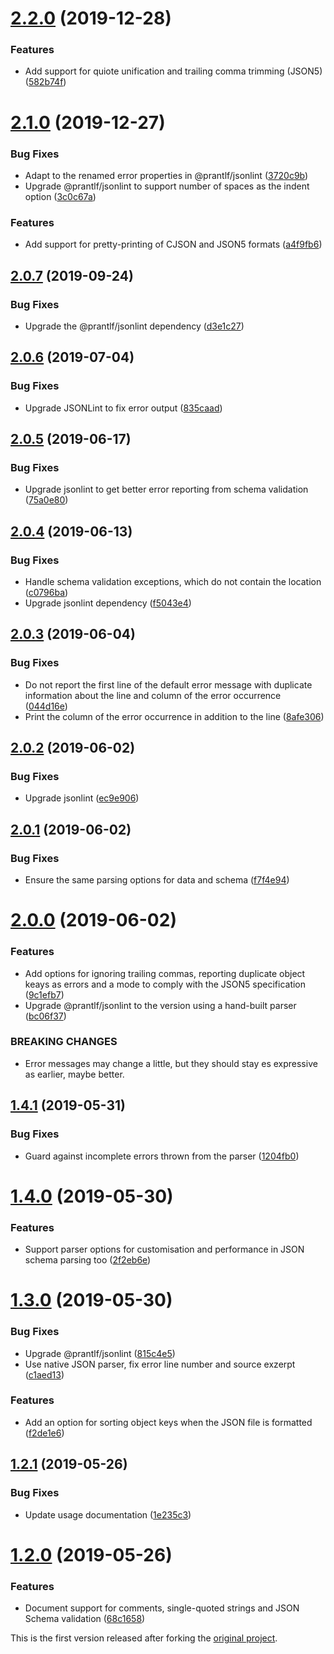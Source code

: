 # [2.2.0](https://github.com/prantlf/grunt-jsonlint/compare/v2.1.0...v2.2.0) (2019-12-28)

### Features

* Add support for quiote unification and trailing comma trimming (JSON5) ([582b74f](https://github.com/prantlf/grunt-jsonlint/commit/582b74fc817f64b9801cf1ad99b6170194f21850))

# [2.1.0](https://github.com/prantlf/grunt-jsonlint/compare/v2.0.7...v2.1.0) (2019-12-27)

### Bug Fixes

* Adapt to the renamed error properties in @prantlf/jsonlint ([3720c9b](https://github.com/prantlf/grunt-jsonlint/commit/3720c9b05323e6aa6e1534f3361c9b50afb7f29f))
* Upgrade @prantlf/jsonlint to support number of spaces as the indent option ([3c0c67a](https://github.com/prantlf/grunt-jsonlint/commit/3c0c67aa39bd4965e3bb9691da40787131935dea))

### Features

* Add support for pretty-printing of CJSON and JSON5 formats ([a4f9fb6](https://github.com/prantlf/grunt-jsonlint/commit/a4f9fb6ebc95b55caa7060ad867e2e7f66781b21))

## [2.0.7](https://github.com/prantlf/grunt-jsonlint/compare/v2.0.6...v2.0.7) (2019-09-24)

### Bug Fixes

* Upgrade the @prantlf/jsonlint dependency ([d3e1c27](https://github.com/prantlf/grunt-jsonlint/commit/d3e1c27245a82a1cdb1db408de7537344e3f5e84))

## [2.0.6](https://github.com/prantlf/grunt-jsonlint/compare/v2.0.5...v2.0.6) (2019-07-04)

### Bug Fixes

* Upgrade JSONLint to fix error output ([835caad](https://github.com/prantlf/grunt-jsonlint/commit/835caadbaec643fed78ea6afa63c5c72585e5a11))

## [2.0.5](https://github.com/prantlf/grunt-jsonlint/compare/v2.0.4...v2.0.5) (2019-06-17)

### Bug Fixes

* Upgrade jsonlint to get better error reporting from schema validation ([75a0e80](https://github.com/prantlf/grunt-jsonlint/commit/75a0e80c6266b752ffe4cd2cf1ccedd25f1180e2))

## [2.0.4](https://github.com/prantlf/grunt-jsonlint/compare/v2.0.3...v2.0.4) (2019-06-13)

### Bug Fixes

* Handle schema validation exceptions, which do not contain the location ([c0796ba](https://github.com/prantlf/grunt-jsonlint/commit/c0796bacf1f3e36382b6b6009d852ce399528c23))
* Upgrade jsonlint dependency ([f5043e4](https://github.com/prantlf/grunt-jsonlint/commit/f5043e49e58353afd837c3a7a2db1aa074798d3d))

## [2.0.3](https://github.com/prantlf/grunt-jsonlint/compare/v2.0.2...v2.0.3) (2019-06-04)

### Bug Fixes

* Do not report the first line of the default error message with duplicate information about the line and column of the error occurrence ([044d16e](https://github.com/prantlf/grunt-jsonlint/commit/044d16ed2157171ad0d10fc1997b34d8e727a678))
* Print the column of the error occurrence in addition to the line ([8afe306](https://github.com/prantlf/grunt-jsonlint/commit/8afe3068711ee02241d58c2ba58880eebd85814c))

## [2.0.2](https://github.com/prantlf/grunt-jsonlint/compare/v2.0.1...v2.0.2) (2019-06-02)

### Bug Fixes

* Upgrade jsonlint ([ec9e906](https://github.com/prantlf/grunt-jsonlint/commit/ec9e9060d20d14d427367c283f869fbf7a251a0e))

## [2.0.1](https://github.com/prantlf/grunt-jsonlint/compare/v2.0.0...v2.0.1) (2019-06-02)

### Bug Fixes

* Ensure the same parsing options for data and schema ([f7f4e94](https://github.com/prantlf/grunt-jsonlint/commit/f7f4e949893f70e4e862a02204a72b120836faf6))

# [2.0.0](https://github.com/prantlf/grunt-jsonlint/compare/v1.4.1...v2.0.0) (2019-06-02)

### Features

* Add options for ignoring trailing commas, reporting duplicate object keays as errors and a mode to comply with the JSON5 specification ([9c1efb7](https://github.com/prantlf/grunt-jsonlint/commit/9c1efb7bfaa2b15684890c9cd8d273b8ae255de0))
* Upgrade @prantlf/jsonlint to the version using a hand-built parser ([bc06f37](https://github.com/prantlf/grunt-jsonlint/commit/bc06f372f26302edda87a0343ef8accf9664895f))

### BREAKING CHANGES

* Error messages may change a little, but they should stay es expressive as earlier, maybe better.

## [1.4.1](https://github.com/prantlf/grunt-jsonlint/compare/v1.4.0...v1.4.1) (2019-05-31)

### Bug Fixes

* Guard against incomplete errors thrown from the parser ([1204fb0](https://github.com/prantlf/grunt-jsonlint/commit/1204fb0265c53d6c2a7f98ffbce71f9b82c2949e))

# [1.4.0](https://github.com/prantlf/grunt-jsonlint/compare/v1.3.0...v1.4.0) (2019-05-30)

### Features

* Support parser options for customisation and performance in JSON schema parsing too ([2f2eb6e](https://github.com/prantlf/grunt-jsonlint/commit/2f2eb6eff947fc82f5e7d217eaacd304c2fa3046))

# [1.3.0](https://github.com/prantlf/grunt-jsonlint/compare/v1.2.1...v1.3.0) (2019-05-30)

### Bug Fixes

* Upgrade @prantlf/jsonlint ([815c4e5](https://github.com/prantlf/grunt-jsonlint/commit/815c4e52b1b46f70a2f4559942014606f4740645))
* Use native JSON parser, fix error line number and source exzerpt ([c1aed13](https://github.com/prantlf/grunt-jsonlint/commit/c1aed13773b5e3487095313ed1bbc1a59d34e9e0))

### Features

* Add an option for sorting object keys when the JSON file is formatted ([f2de1e6](https://github.com/prantlf/grunt-jsonlint/commit/f2de1e6d5c736df552b1079839463cb12106161e))

## [1.2.1](https://github.com/prantlf/grunt-jsonlint/compare/v1.2.0...v1.2.1) (2019-05-26)

### Bug Fixes

* Update usage documentation ([1e235c3](https://github.com/prantlf/grunt-jsonlint/commit/1e235c36d9078e68909df5db00098aeecda246df))

# [1.2.0](https://github.com/prantlf/grunt-jsonlint/compare/v1.1.0...v1.2.0) (2019-05-26)

### Features

* Document support for comments, single-quoted strings and JSON Schema validation ([68c1658](https://github.com/prantlf/grunt-jsonlint/commit/68c16588f99c50ad5303976c88c684993e4b4a77))

This is the first version released after forking the [original project](https://github.com/brandonramirez/grunt-jsonlint).
